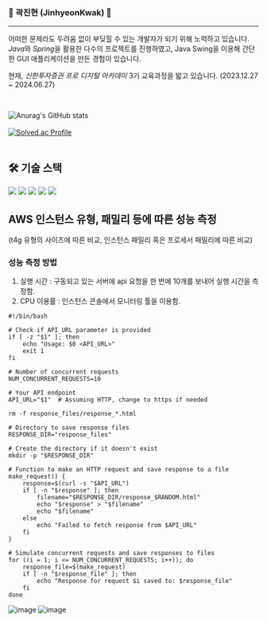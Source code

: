 <!-- ![header](https://capsule-render.vercel.app/api?type=wave&color=auto&height=150&section=header&text=JinhyeonKwak%20&fontSize=30)
-->
### 👋 곽진현 (JinhyeonKwak) 👋
---
어떠한 문제라도 두려움 없이 부딪힐 수 있는 개발자가 되기 위해 노력하고 있습니다. <br>
*Java*와 *Spring*을 활용한 다수의 프로젝트를 진행하였고, Java Swing을 이용해 간단한 GUI 애플리케이션을 만든 경험이 있습니다.

현재, _신한투자증권 프로 디지털 아카데미_ 3기 교육과정을 밟고 있습니다. (2023.12.27 ~ 2024.06.27)

<br>
  
![Anurag's GitHub stats](https://github-readme-stats.vercel.app/api?username=JinhyeonKwak&show_icons=true&theme=prussian)
<br>
<br>
[![Solved.ac Profile](http://mazassumnida.wtf/api/v2/generate_badge?boj=wlsgus555)](https://solved.ac/wlsgus555/)
<br>
<br>

## 🛠️ 기술 스택
<p align="left">
  <img src="https://img.shields.io/badge/java-007396?style=for-the-badge&logo=java&logoColor=white">
  <img src="https://img.shields.io/badge/spring-6DB33F?style=for-the-badge&logo=spring&logoColor=white">
  <img src="https://img.shields.io/badge/swift-F05138?style=for-the-badge&logo=swift&logoColor=white">
  <img src="https://img.shields.io/badge/amazon ec2-FF9900?style=for-the-badge&logo=amazon ec2&logoColor=white">
  <img src="https://img.shields.io/badge/amazon rds-527FFF?style=for-the-badge&logo=amazon rds&logoColor=white">
</p>

## AWS 인스턴스 유형, 패밀리 등에 따른 성능 측정
(t4g 유형의 사이즈에 따른 비교, 인스턴스 패밀리 혹은 프로세서 패밀리에 따른 비교)
### 성능 측정 방법
1. 실행 시간 : 구동되고 있는 서버에 api 요청을 한 번에 10개를 보내어 실행 시간을 측정함.
2. CPU 이용률 : 인스턴스 콘솔에서 모니터링 툴을 이용함.
```
#!/bin/bash

# Check if API_URL parameter is provided
if [ -z "$1" ]; then
    echo "Usage: $0 <API_URL>"
    exit 1
fi

# Number of concurrent requests
NUM_CONCURRENT_REQUESTS=10

# Your API endpoint
API_URL="$1"  # Assuming HTTP, change to https if needed

rm -f response_files/response_*.html

# Directory to save response files
RESPONSE_DIR="response_files"

# Create the directory if it doesn't exist
mkdir -p "$RESPONSE_DIR"

# Function to make an HTTP request and save response to a file
make_request() {
    response=$(curl -s "$API_URL")
    if [ -n "$response" ]; then
        filename="$RESPONSE_DIR/response_$RANDOM.html"
        echo "$response" > "$filename"
        echo "$filename"
    else
        echo "Failed to fetch response from $API_URL"
    fi
}

# Simulate concurrent requests and save responses to files
for ((i = 1; i <= NUM_CONCURRENT_REQUESTS; i++)); do
    response_file=$(make_request)
    if [ -n "$response_file" ]; then
        echo "Response for request $i saved to: $response_file"
    fi
done
```
![image](https://github.com/JinhyeonKwak/JinhyeonKwak/assets/93817551/a20db6a1-ccf2-4855-91ce-418d1ddc6437)
![image](https://github.com/JinhyeonKwak/JinhyeonKwak/assets/93817551/4145c3e0-de9f-47ea-90fb-8ccf514bdbfb)
